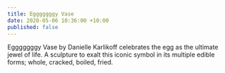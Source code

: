 ```yaml
---
title: Egggggggy Vase
date: 2020-05-06 10:36:00 +10:00
published: false
---
```


Egggggggy Vase by Danielle Karlikoff celebrates the egg as the ultimate jewel of life. A sculpture to exalt this iconic symbol in its multiple edible forms; whole, cracked, boiled, fried.